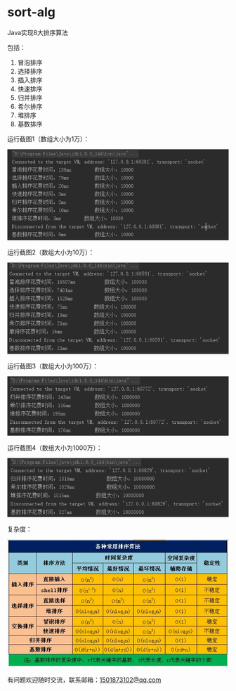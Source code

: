 # sort-alg
Java实现8大排序算法

包括：
1. 冒泡排序
2. 选择排序
3. 插入排序
4. 快速排序
5. 归并排序
6. 希尔排序
7. 堆排序
8. 基数排序

运行截图1（数组大小为1万）：

![Image text](https://raw.githubusercontent.com/cquzxs/sort-alg/master/img/%E8%BF%90%E8%A1%8C%E6%88%AA%E5%9B%BE1.png)

运行截图2（数组大小为10万）：

![Image text](https://raw.githubusercontent.com/cquzxs/sort-alg/master/img/%E8%BF%90%E8%A1%8C%E6%88%AA%E5%9B%BE2.png)

运行截图3（数组大小为100万）：

![Image text](https://raw.githubusercontent.com/cquzxs/sort-alg/master/img/%E8%BF%90%E8%A1%8C%E6%88%AA%E5%9B%BE3.png)

运行截图4（数组大小为1000万）：

![Image text](https://raw.githubusercontent.com/cquzxs/sort-alg/master/img/%E8%BF%90%E8%A1%8C%E6%88%AA%E5%9B%BE4.png)

复杂度：

![Image text](https://raw.githubusercontent.com/cquzxs/sort-alg/master/img/%E6%8E%92%E5%BA%8F%E7%AE%97%E6%B3%95%E5%A4%8D%E6%9D%82%E5%BA%A6.png)

有问题欢迎随时交流，联系邮箱：1501873102@qq.com
